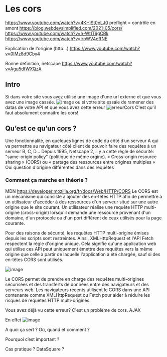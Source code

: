 # Les cors

https://www.youtube.com/watch?v=4KHiSt0oLJ0
preflight = contrôle en amont
https://blog.webdevsimplified.com/2021-05/cors/
https://www.youtube.com/watch?v=h-WtIT6gCBk
https://www.youtube.com/watch?v=irpWV4effNE


Explication de l'origine (http...)
https://www.youtube.com/watch?v=0IMz8d9Cby4

Bonne définition, netscape
https://www.youtube.com/watch?v=Agu5dfWXQzA


## Intro
Si dans votre site vous avez utilisé une image d'une url externe et que vous avez une image cassée.
![image](https://user-images.githubusercontent.com/75088424/150318851-ede8c42e-3b5c-42b3-a354-4f5464312f58.png)
ou si votre site essaie de ramener des datas de votre API et que vous avez cette erreur
![erreurCors](https://user-images.githubusercontent.com/75088424/150319783-72f28081-499b-4e51-a993-fba9af69ca34.JPG)
C'est qu'il faut absolument connaitre les cors! 


## Qu’est ce qu’un cors ?
Une fonctionnalité, en quelques lignes de code du côté d’un serveur A qui va permettre au navigateur côté client de pouvoir faire des requêtes à un serveur B, C, D… Depuis 1995, Netscape 2, il y a cette règle de sécurité: "same-origin policy" (politique de même orgine). «  Cross-origin resource sharing » (CORS) ou « partage des ressources entre origines multiples »
Oui question d'origine différentes dans des requêtes

### Comment ça marche en théorie ? 
MDN
https://developer.mozilla.org/fr/docs/Web/HTTP/CORS
Le CORS est un mécanisme qui consiste à ajouter des en-têtes HTTP afin de permettre à un utilisateur d'accéder à des ressources d'un serveur situé sur une autre origine que le site courant. Un utilisateur réalise une requête HTTP multi-origine (cross-origin) lorsqu'il demande une ressource provenant d'un domaine, d'un protocole ou d'un port différent de ceux utilisés pour la page courante.

Pour des raisons de sécurité, les requêtes HTTP multi-origine émises depuis les scripts sont restreintes. Ainsi, XMLHttpRequest et l'API Fetch respectent la règle d'origine unique. Cela signifie qu'une application web qui utilise ces API peut uniquement émettre des requêtes vers la même origine que celle à partir de laquelle l'application a été chargée, sauf si des en-têtes CORS sont utilisés.

![image](https://user-images.githubusercontent.com/75088424/150316751-848d8233-1350-4503-9882-3619e4bf75fd.png)

Le CORS permet de prendre en charge des requêtes multi-origines sécurisées et des transferts de données entre des navigateurs et des serveurs web. Les navigateurs récents utilisent le CORS dans une API contenante comme XMLHttpRequest ou Fetch pour aider à réduire les risques de requêtes HTTP multi-origines.






Vous avez déjà vu cette erreur? C'est un problème de cors.
AJAX

En effet
![image](https://user-images.githubusercontent.com/75088424/150301214-5ff2790b-36bd-4438-9661-ad5ed8ce28bc.png)




A quoi ça sert ? Où, quand et comment ?

Pourquoi c’est important ?

Cas pratique ? DataSquare ?
